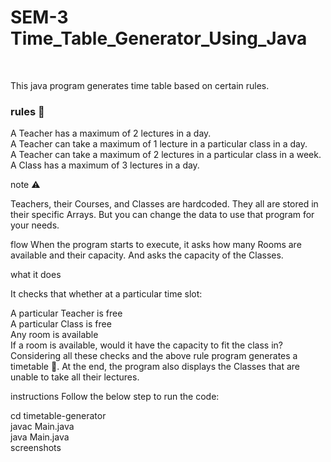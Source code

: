 # SEM-3 Time_Table_Generator_Using_Java
<br>

This java program generates time table based on certain rules.

<h3> rules 🎯 </h3>

A Teacher has a maximum of 2 lectures in a day. <br>
A Teacher can take a maximum of 1 lecture in a particular class in a day.<br>
A Teacher can take a maximum of 2 lectures in a particular class in a week.<br>
A Class has a maximum of 3 lectures in a day.

note ⚠️

Teachers, their Courses, and Classes are hardcoded. They all are stored in their specific Arrays. But you can change the data to use that program for your needs.<br>

flow
When the program starts to execute, it asks how many Rooms are available and their capacity. And asks the capacity of the Classes.

what it does

It checks that whether at a particular time slot:

A particular Teacher is free <br>
A particular Class is free <br> 
Any room is available <br>
If a room is available, would it have the capacity to fit the class in? <br> 
Considering all these checks and the above rule program generates a timetable 🚩. At the end, the program also displays the Classes that are unable to take all their lectures.

instructions
Follow the below step to run the code: <br>

cd timetable-generator <br>
javac Main.java <br>
java Main.java <br>
screenshots <br>
